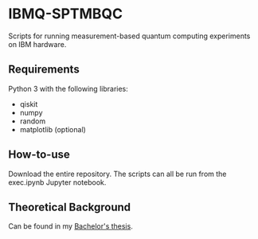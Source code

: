 # IBMQ-SPTMBQC
Scripts for running measurement-based quantum computing experiments on IBM hardware.

## Requirements
Python 3 with the following libraries:
 - qiskit
 - numpy
 - random
 - matplotlib (optional)
  
## How-to-use
Download the entire repository. The scripts can all be run from the exec.ipynb Jupyter notebook.

## Theoretical Background
Can be found in my [Bachelor's thesis](https://open.library.ubc.ca/soa/cIRcle/collections/undergraduateresearch/52966/items/1.0416093).
